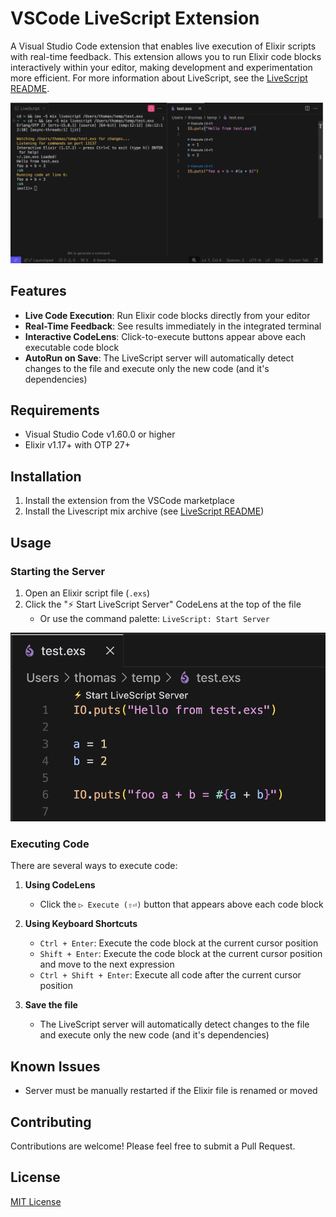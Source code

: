 # VSCode LiveScript Extension

A Visual Studio Code extension that enables live execution of Elixir scripts with real-time feedback.
This extension allows you to run Elixir code blocks interactively within your editor, making development and experimentation more efficient.
For more information about LiveScript, see the [LiveScript README](https://github.com/thmsmlr/livescript).

![LiveScript in action](https://github.com/thmsmlr/livescript/raw/main/vscode-extension/assets/livescript-vscode.png)

## Features

- **Live Code Execution**: Run Elixir code blocks directly from your editor
- **Real-Time Feedback**: See results immediately in the integrated terminal
- **Interactive CodeLens**: Click-to-execute buttons appear above each executable code block
- **AutoRun on Save**: The LiveScript server will automatically detect changes to the file and execute only the new code (and it's dependencies)

## Requirements

- Visual Studio Code v1.60.0 or higher
- Elixir v1.17+ with OTP 27+

## Installation

1. Install the extension from the VSCode marketplace
2. Install the Livescript mix archive (see [LiveScript README](https://github.com/thmsmlr/livescript#installation))

## Usage

### Starting the Server

1. Open an Elixir script file (`.exs`)
2. Click the "⚡ Start LiveScript Server" CodeLens at the top of the file
   - Or use the command palette: `LiveScript: Start Server`

![Start Server](https://github.com/thmsmlr/livescript/raw/main/vscode-extension/assets/livescript-vscode-launch.png)

### Executing Code

There are several ways to execute code:

1. **Using CodeLens**
   - Click the `▷ Execute (⇧⏎)` button that appears above each code block

2. **Using Keyboard Shortcuts**
   - `Ctrl + Enter`: Execute the code block at the current cursor position
   - `Shift + Enter`: Execute the code block at the current cursor position and move to the next expression
   - `Ctrl + Shift + Enter`: Execute all code after the current cursor position

3. **Save the file**
   - The LiveScript server will automatically detect changes to the file and execute only the new code (and it's dependencies)

## Known Issues

- Server must be manually restarted if the Elixir file is renamed or moved

## Contributing

Contributions are welcome! Please feel free to submit a Pull Request.

## License

[MIT License](LICENSE)
